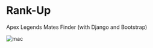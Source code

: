 # Rank-Up
Apex Legends Mates Finder (with Django and Bootstrap)

![mac](https://github.com/mdoyenblec/Rank-UP/assets/89549493/68b32ca9-7995-4f1a-9c91-be95b36ae836)
